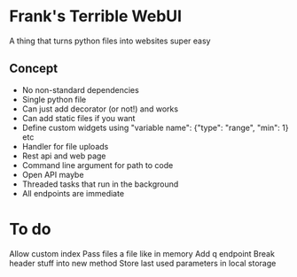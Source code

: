 # Frank's Terrible WebUI
A thing that turns python files into websites super easy

## Concept

- No non-standard dependencies
- Single python file
- Can just add decorator (or not!) and works
- Can add static files if you want
- Define custom widgets using "variable name": {"type": "range", "min": 1} etc
- Handler for file uploads
- Rest api and web page
- Command line argument for path to code
- Open API maybe
- Threaded tasks that run in the background
- All endpoints are immediate

# To do

Allow custom index
Pass files a file like in memory
Add q endpoint
Break header stuff into new method
Store last used parameters in local storage
